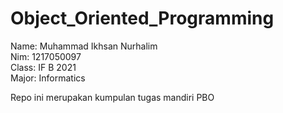 # Object_Oriented_Programming

Name: Muhammad Ikhsan Nurhalim\
Nim: 1217050097\
Class: IF B 2021\
Major: Informatics

Repo ini merupakan kumpulan tugas mandiri PBO

